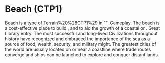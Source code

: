 # Beach (CTP1)

Beach is a type of [Terrain%20%28CTP1%29](terrain) in "".
Gameplay.
The beach is a cost-effective place to build , and to aid the growth of a coastal or .
Great Library entry.
The most successful and long-lived Civilizations throughout history have recognized and embraced the importance of the sea as a source of food, wealth, security, and military might. The greatest cities of the world are usually located on or near a coastline where trade routes converge and ships can be launched to explore and conquer distant lands.